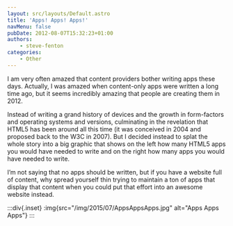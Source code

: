 ```yaml
---
layout: src/layouts/Default.astro
title: 'Apps! Apps! Apps!'
navMenu: false
pubDate: 2012-08-07T15:32:23+01:00
authors:
    - steve-fenton
categories:
    - Other
---
```


I am very often amazed that content providers bother writing apps these days. Actually, I was amazed when content-only apps were written a long time ago, but it seems incredibly amazing that people are creating them in 2012.

Instead of writing a grand history of devices and the growth in form-factors and operating systems and versions, culminating in the revelation that HTML5 has been around all this time (it was conceived in 2004 and proposed back to the W3C in 2007). But I decided instead to splat the whole story into a big graphic that shows on the left how many HTML5 apps you would have needed to write and on the right how many apps you would have needed to write.

I’m not saying that no apps should be written, but if you have a website full of content, why spread yourself thin trying to maintain a ton of apps that display that content when you could put that effort into an awesome website instead.

:::div{.inset}
:img{src="/img/2015/07/AppsAppsApps.jpg" alt="Apps Apps Apps"}
:::